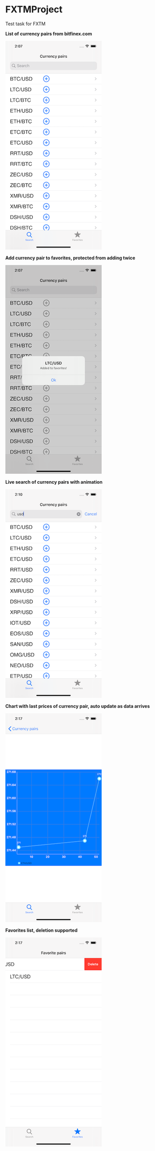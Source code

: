 # FXTMProject
Test task for FXTM

**List of currency pairs from bitfinex.com**

![Currency pairs list](https://github.com/1rusl1/FXTMProject/blob/master/Screeshots/list%20of%20currency%20pairs.png)

**Add currency pair to favorites, protected from adding twice**

![Add to favorites](https://github.com/1rusl1/FXTMProject/blob/master/Screeshots/add%20to%20favorites.png)

**Live search of currency pairs with animation**

![Search](https://github.com/1rusl1/FXTMProject/blob/master/Screeshots/search.png)

**Chart with last prices of currency pair, auto update as data arrives**

![Chart](https://github.com/1rusl1/FXTMProject/blob/master/Screeshots/chart.png)

**Favorites list, deletion supported**

![Favorites](https://github.com/1rusl1/FXTMProject/blob/master/Screeshots/delete%20from%20favorites.png)


